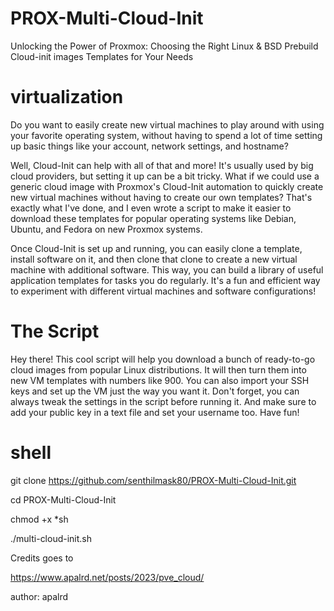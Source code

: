 # PROX-Multi-Cloud-Init
Unlocking the Power of Proxmox: Choosing the Right Linux &amp; BSD Prebuild Cloud-init images Templates for Your Needs

# virtualization 

Do you want to easily create new virtual machines to play around with using your favorite operating system, without having to spend a lot of time setting up basic things like your account, network settings, and hostname?

Well, Cloud-Init can help with all of that and more! It's usually used by big cloud providers, but setting it up can be a bit tricky. What if we could use a generic cloud image with Proxmox's Cloud-Init automation to quickly create new virtual machines without having to create our own templates? That's exactly what I've done, and I even wrote a script to make it easier to download these templates for popular operating systems like Debian, Ubuntu, and Fedora on new Proxmox systems.

Once Cloud-Init is set up and running, you can easily clone a template, install software on it, and then clone that clone to create a new virtual machine with additional software. This way, you can build a library of useful application templates for tasks you do regularly. It's a fun and efficient way to experiment with different virtual machines and software configurations!

# The Script

Hey there! This cool script will help you download a bunch of ready-to-go cloud images from popular Linux distributions. It will then turn them into new VM templates with numbers like 900. You can also import your SSH keys and set up the VM just the way you want it. Don't forget, you can always tweak the settings in the script before running it. And make sure to add your public key in a text file and set your username too. Have fun!

# shell
git clone https://github.com/senthilmask80/PROX-Multi-Cloud-Init.git 

cd PROX-Multi-Cloud-Init

chmod +x *sh

./multi-cloud-init.sh

Credits goes to

https://www.apalrd.net/posts/2023/pve_cloud/

author: apalrd
